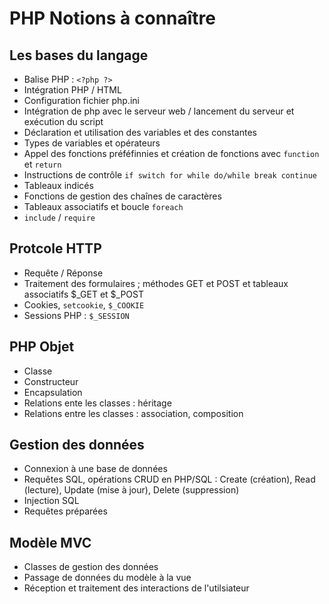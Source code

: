 # PHP Notions à connaître

## Les bases du langage

- Balise PHP : `<?php ?>`
- Intégration PHP / HTML
- Configuration fichier php.ini
- Intégration de php avec le serveur web / lancement du serveur et exécution du script
- Déclaration et utilisation des variables et des constantes
- Types de variables et opérateurs
- Appel des fonctions préféfinnies et création de fonctions avec `function` et `return`
- Instructions de contrôle `if switch for while do/while break continue`
- Tableaux indicés
- Fonctions de gestion des chaînes de caractères
- Tableaux associatifs et boucle `foreach`
- `include` / `require`

## Protcole HTTP

- Requête / Réponse
- Traitement des formulaires ; méthodes GET et POST et tableaux associatifs $\_GET et $\_POST
- Cookies, `setcookie`, `$_COOKIE`
- Sessions PHP : `$_SESSION`

## PHP Objet

- Classe
- Constructeur
- Encapsulation
- Relations ente les classes : héritage
- Relations entre les classes : association, composition

## Gestion des données

- Connexion à une base de données
- Requêtes SQL, opérations CRUD en PHP/SQL : Create (création), Read (lecture), Update (mise à jour), Delete (suppression)
- Injection SQL
- Requêtes préparées

## Modèle MVC

- Classes de gestion des données
- Passage de données du modèle à la vue
- Réception et traitement des interactions de l'utilsiateur
